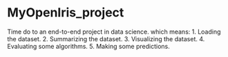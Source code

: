 # MyOpenIris_project
Time do to an end-to-end project in data science. which means:  1. Loading the dataset. 2. Summarizing the dataset. 3. Visualizing the dataset. 4. Evaluating some algorithms. 5. Making some predictions.
